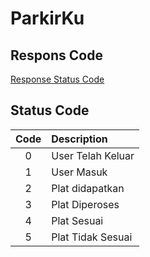 # ParkirKu

## Respons Code

[Response Status Code](https://developer.mozilla.org/en-US/docs/Web/HTTP/Status)

## Status Code

| Code | Description       |
| :--: | :---------------- |
|  0   | User Telah Keluar |
|  1   | User Masuk        |
|  2   | Plat didapatkan   |
|  3   | Plat Diperoses    |
|  4   | Plat Sesuai       |
|  5   | Plat Tidak Sesuai |
